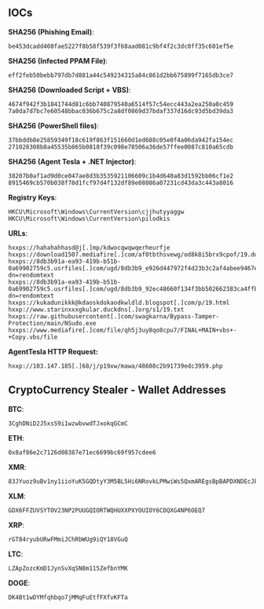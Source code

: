 ## IOCs

__SHA256 (Phishing Email)__:
```text
be453dcadd408fae5227f8b58f539f3f68aad081c9bf4f2c3dc0ff35c601ef5e
```

__SHA256 (Infected PPAM File)__:
```text
eff2feb50bebb797db7d881a44c549234315a84c861d2bb675899f7165db3ce7
```

__SHA256 (Downloaded Script + VBS)__:
```text
4674f942f3b1841744d81c6bb740879540a6514f57c54ecc443a2ea250a0c459
7a0da7d7bc7e60548bbac036b675c2a8df0869d37bdaf337d16dc93d5bd39da3
```

__SHA256 (PowerShell files)__:
```text
37bbddb8e25859349f18c619f863f151660d1ed688c05e0f4a06da942fa154ec
271028308b8a45535b865b0818f39c098e78506a36de57ffee0087c810a65cdb
```

__SHA256 (Agent Tesla + .NET Injector)__:
```text
38207b0af1ad9d0ce047ae8d3b3535921106609c1b4d640a83d1592bb06cf1e2
8915469cb570b038f78d1fcf97d4f132df89e08086a07231cd43da3c443a8016
```

__Registry Keys__:
```text
HKCU\Microsoft\Windows\CurrentVersion\cjjhutyyaggw
HKCU\Microsoft\Windows\CurrentVersion\pilodkis
```

__URLs__:
```text
hxxps://hahahahhasd@j[.]mp/kdwocqwqwqerheurfje
hxxps://download1507.mediafire[.]com/af0tbthsvewg/od8k8i5brx9cpof/19.doc
hxxps://8db3b91a-ea93-419b-b51b-0a69902759c5.usrfiles[.]com/ugd/8db3b9_e926d447972f4d23b3c2af4abee9467e.txt?dn=rendomtext
hxxps://8db3b91a-ea93-419b-b51b-0a69902759c5.usrfiles[.]com/ugd/8db3b9_92ec48660f134f3bb502662383ca4ffb.txt?dn=rendomtext
hxxps://kukadunikkk@kdaoskdokaodkwldld.blogspot[.]com/p/19.html
hxxp://www.starinxxxgkular.duckdns[.]org/s1/19.txt
hxxps://raw.githubusercontent[.]com/swagkarna/Bypass-Tamper-Protection/main/NSudo.exe
hxxps://www.mediafire[.]com/file/qh5j3uy8qo8cpu7/FINAL+MAIN+vbs+-+Copy.vbs/file
```

__AgentTesla HTTP Request:__
```text
hxxp://103.147.185[.]68/j/p19xw/mawa/48608c2b91739edc3959.php
```

## CryptoCurrency Stealer - Wallet Addresses


__BTC__:
```text
3CghDNiD2J5xsS9i1wzwbvwdTJxokqGCmC
```

__ETH__:
```text
0x8af86e2c7126d08387e71ec6699bc69f957cdee6
```

__XMR__:
```text
83JYuoz9uBv1ny1iioYuK5GQDtyY3M5BL5Hi6NRovkLPMwiWs5QxmAREgsBpBAPDXNDEcJkfLewgLXEGHL8fKpyv7BdKmD8
```

__XLM__:
```text
GDX6FFZUVSYTOV23NP2PUUGQIORTWQHUXXPXYOUIOY6CDQXG4NP6OEQ7
```

__XRP__:
```text
rGT84ryubURwFMmiJChRbWUg9iQY18VGuQ
```

__LTC__:
```text
LZApZozcKmD1JynSvXqSN8m115ZefbnYMK
```

__DOGE__:
```text
DK4Bt1wDYMfqhbqo7jMMqFuEtfFXfvKFTa
```